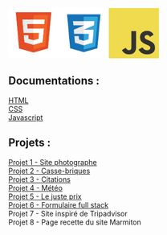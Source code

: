 <img src="https://github.com/frmi2018/frmi2018/blob/main/assets/logos/html.png" width="100"/><img src="https://github.com/frmi2018/frmi2018/blob/main/assets/logos/css.png" width="100"/><img src="https://github.com/frmi2018/frmi2018/blob/main/assets/logos/js.png" width="100"/>

## Documentations :

[HTML](https://www.w3schools.com/tags/default.asp)  
[CSS](https://www.w3schools.com/cssref/default.asp)  
[Javascript](https://www.w3schools.com/jsref/default.asp)

## Projets :

[Projet 1 - Site photographe](http://frmi.free.fr/perso/project01/index.html)  
[Projet 2 - Casse-briques](http://frmi.free.fr/perso/project02/exercice2.html)  
[Projet 3 - Citations](http://frmi.free.fr/perso/project03/citations.html)  
[Projet 4 - Météo](http://frmi.free.fr/perso/project04/meteo2.html)  
[Projet 5 - Le juste prix](http://frmi.free.fr/perso/project05/justePrix.html)  
[Projet 6 - Formulaire full stack](https://github.com/frmi2018/react/tree/main/front/form)  
Projet 7 - Site inspiré de Tripadvisor  
Projet 8 - Page recette du site Marmiton
